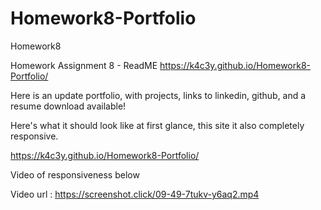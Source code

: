 # Homework8-Portfolio
Homework8 


Homework Assignment 8 - ReadME  https://k4c3y.github.io/Homework8-Portfolio/

Here is an update portfolio, with projects, links to linkedin, github, and a resume download available! 

Here's what it should look like at first glance, this site it also completely responsive. 

https://k4c3y.github.io/Homework8-Portfolio/

Video of responsiveness below 

Video url : https://screenshot.click/09-49-7tukv-y6aq2.mp4
